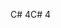 <span data-ttu-id="a27b2-101">C# 4</span><span class="sxs-lookup"><span data-stu-id="a27b2-101">C# 4</span></span>
